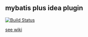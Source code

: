 ## mybatis plus idea plugin



[![Build Status](https://travis-ci.org/kana112233/mybatis-plus-plugin.svg?branch=dev)](https://travis-ci.org/kana112233/mybatis-plus-plugin)


[see wiki](https://github.com/kana112233/mybatis-plus-plugin/wiki)
